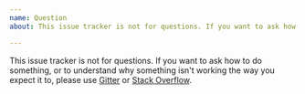 ```yaml
---
name: Question
about: This issue tracker is not for questions. If you want to ask how to do something, or to understand why something isn't working the way you expect it to, please use https://gitter.im/openzipkin/zipkin

---
```


This issue tracker is not for questions. If you want to ask how to do something, or to understand why something isn't working the way you expect it to, please use [Gitter](https://gitter.im/openzipkin/zipkin) or [Stack Overflow](https://stackoverflow.com/questions/tagged/zipkin).


